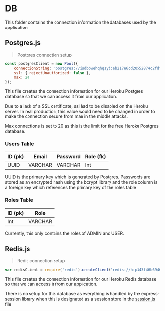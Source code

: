 # DB

This folder contains the connection information the databases used by the application.

## Postgres.js

> Postgres connection setup

```javascript
const postgresClient = new Pool({
    connectionString: 'postgres://iudbbwehqhqsyb:eb217e6cd20552874c2fdf6ed6119c86daff30abd785131dcb2ddd6f7829eab9@ec2-54-204-26-236.compute-1.amazonaws.com:5432/dec3qk81t9ofb2', 
    ssl: { rejectUnauthorized: false },
    max: 20
});
```

This file creates the connection information for our Heroku Postgres database so that we can access it from our application. 

Due to a lack of a SSL certificate, ssl had to be disabled on the Heroku server. In real production, this value would need to be changed in order to make the connection secure from man in the middle attacks.

Max connections is set to 20 as this is the limit for the free Heroku Postgres database.

### Users Table

ID (pk) | Email | Password | Role (fk)
--------|-------|----------|----------
UUID | VARCHAR | VARCHAR | Int 

<aside class="notice">
UUID is the primary key which is generated by Postgres. Passwords are stored as an encrypted hash using the bcrypt library and the role column is a foreign key which references the primary key of the roles table
</aside>

### Roles Table

ID (pk)| Role
-------|-----|
Int | VARCHAR

<aside class="notice">
Currently, this only contains the roles of ADMIN and USER.
</aside>

## Redis.js

> Redis connection setup

```javascript
var redisClient = require('redis').createClient('redis://h:p343f46b6946ec0516ef9ace243e856e99223c708ff817633212d183ae46674f6@ec2-3-211-169-9.compute-1.amazonaws.com:25329');
```

This file creates the connection information for our Heroku Redis database so that we can access it from our application.

There is no setup for this database as everything is handled by the express-session library when this is designated as a session store in the [session.js](#session-js) file